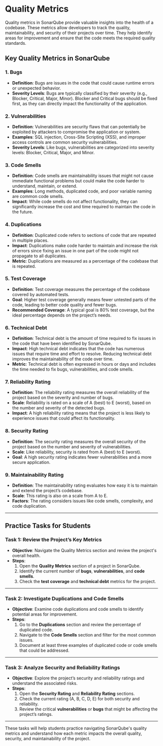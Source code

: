 # Quality Metrics

Quality metrics in SonarQube provide valuable insights into the health of a codebase. These metrics allow developers to track the quality, maintainability, and security of their projects over time. They help identify areas for improvement and ensure that the code meets the required quality standards.

## Key Quality Metrics in SonarQube

### 1. **Bugs**
- **Definition**: Bugs are issues in the code that could cause runtime errors or unexpected behavior.
- **Severity Levels**: Bugs are typically classified by their severity (e.g., Blocker, Critical, Major, Minor). Blocker and Critical bugs should be fixed first, as they can directly impact the functionality of the application.

### 2. **Vulnerabilities**
- **Definition**: Vulnerabilities are security flaws that can potentially be exploited by attackers to compromise the application or system.
- **Examples**: SQL injection, Cross-Site Scripting (XSS), and improper access controls are common security vulnerabilities.
- **Severity Levels**: Like bugs, vulnerabilities are categorized into severity levels: Blocker, Critical, Major, and Minor.

### 3. **Code Smells**
- **Definition**: Code smells are maintainability issues that might not cause immediate functional problems but could make the code harder to understand, maintain, or extend.
- **Examples**: Long methods, duplicated code, and poor variable naming are common code smells.
- **Impact**: While code smells do not affect functionality, they can significantly increase the cost and time required to maintain the code in the future.

### 4. **Duplications**
- **Definition**: Duplicated code refers to sections of code that are repeated in multiple places.
- **Impact**: Duplications make code harder to maintain and increase the risk of errors since fixing an issue in one part of the code might not propagate to all duplicates.
- **Metric**: Duplications are measured as a percentage of the codebase that is repeated.

### 5. **Test Coverage**
- **Definition**: Test coverage measures the percentage of the codebase covered by automated tests.
- **Goal**: Higher test coverage generally means fewer untested parts of the code, leading to better code quality and fewer bugs.
- **Recommended Coverage**: A typical goal is 80% test coverage, but the ideal percentage depends on the project’s needs.

### 6. **Technical Debt**
- **Definition**: Technical debt is the amount of time required to fix issues in the code that have been identified by SonarQube.
- **Impact**: High technical debt indicates that the code has numerous issues that require time and effort to resolve. Reducing technical debt improves the maintainability of the code over time.
- **Metric**: Technical debt is often expressed in hours or days and includes the time needed to fix bugs, vulnerabilities, and code smells.

### 7. **Reliability Rating**
- **Definition**: The reliability rating measures the overall reliability of the project based on the severity and number of bugs.
- **Scale**: Reliability is rated on a scale of A (best) to E (worst), based on the number and severity of the detected bugs.
- **Impact**: A high reliability rating means that the project is less likely to experience issues that could affect its functionality.

### 8. **Security Rating**
- **Definition**: The security rating measures the overall security of the project based on the number and severity of vulnerabilities.
- **Scale**: Like reliability, security is rated from A (best) to E (worst).
- **Goal**: A high security rating indicates fewer vulnerabilities and a more secure application.

### 9. **Maintainability Rating**
- **Definition**: The maintainability rating evaluates how easy it is to maintain and extend the project’s codebase.
- **Scale**: This rating is also on a scale from A to E.
- **Factors**: The rating considers issues like code smells, complexity, and code duplication.

---

## Practice Tasks for Students

### Task 1: Review the Project’s Key Metrics
- **Objective**: Navigate the Quality Metrics section and review the project's overall health.
- **Steps**:
  1. Open the **Quality Metrics** section of a project in SonarQube.
  2. Identify the current number of **bugs**, **vulnerabilities**, and **code smells**.
  3. Check the **test coverage** and **technical debt** metrics for the project.

---

### Task 2: Investigate Duplications and Code Smells
- **Objective**: Examine code duplications and code smells to identify potential areas for improvement.
- **Steps**:
  1. Go to the **Duplications** section and review the percentage of duplicated code.
  2. Navigate to the **Code Smells** section and filter for the most common issues.
  3. Document at least three examples of duplicated code or code smells that could be addressed.

---

### Task 3: Analyze Security and Reliability Ratings
- **Objective**: Explore the project’s security and reliability ratings and understand the associated risks.
- **Steps**:
  1. Open the **Security Rating** and **Reliability Rating** sections.
  2. Check the current rating (A, B, C, D, E) for both security and reliability.
  3. Review the critical **vulnerabilities** or **bugs** that might be affecting the project’s ratings.

---

These tasks will help students practice navigating SonarQube's quality metrics and understand how each metric impacts the overall quality, security, and maintainability of the project.
